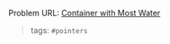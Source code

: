 Problem URL: [Container with Most Water](https://leetcode.com/problems/container-with-most-water/description/)

> tags: `#pointers`
